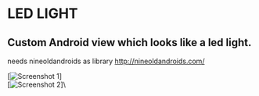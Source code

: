 
LED LIGHT
=========

## Custom Android view which looks like a led light. 

needs nineoldandroids as library 
http://nineoldandroids.com/

[![Screenshot 1](https://github.com/renard314/LEDView/blob/master/screenshot1.png)]\
[![Screenshot 2](https://github.com/renard314/LEDView/blob/master/screenshot2.png)]\

